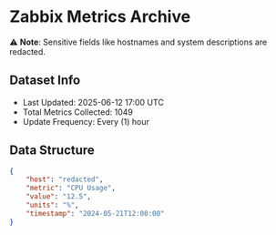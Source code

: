 # Zabbix Metrics Archive

⚠️ **Note**: Sensitive fields like hostnames and system descriptions are redacted.

## Dataset Info
- Last Updated: 2025-06-12 17:00 UTC
- Total Metrics Collected: 1049
- Update Frequency: Every (1) hour

## Data Structure
```json
{
    "host": "redacted",
    "metric": "CPU Usage",
    "value": "12.5",
    "units": "%",
    "timestamp": "2024-05-21T12:00:00"
}
```

